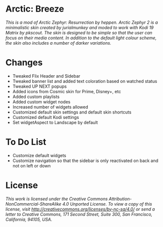 # Arctic: Breeze
*This is a  mod of Arctic Zephyr: Resurrection by heppen. Arctic Zephyr 2 is a minimalistic skin created by jurialmunkey and moded to work with Kodi 19 Matrix by pkscout. The skin is designed to be simple so that the user can focus on their media content. In addition to the default light colour scheme, the skin also includes a number of darker variations.*

# Changes
- Tweaked Flix Header and Sidebar
- Tweaked banner list and added text coloration based on watched status
- Tweaked UP NEXT popups
- Added icons from Cosmic skin for Prime, Disney+, etc
- Added custom playlists 
- Added custom widget nodes
- Increased number of widgets allowed
- Customized default skin settings and default skin shortcuts
- Customized default Kodi settings
- Set widgetAspect to Landscape by default

# To Do List
- Customize default widgets
- Customize navigation so that the sidebar is only reactivated on back and not on left or down

# License

*This work is licensed under the Creative Commons Attribution-NonCommercial-ShareAlike 4.0 Unported License.
To view a copy of this license, visit http://creativecommons.org/licenses/by-nc-sa/4.0/
or send a letter to Creative Commons, 171 Second Street, Suite 300, San Francisco, California, 94105, USA.*
